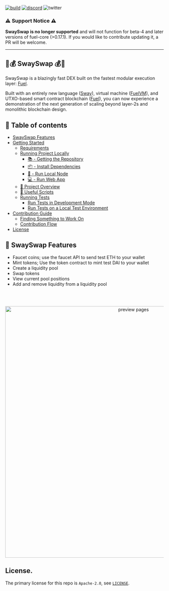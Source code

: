 [![build](https://github.com/FuelLabs/swayswap/actions/workflows/gh-pages.yml/badge.svg)](https://github.com/FuelLabs/swayswap/actions/workflows/gh-pages.yml)
[![discord](https://img.shields.io/badge/chat%20on-discord-orange?&logo=discord&logoColor=ffffff&color=7389D8&labelColor=6A7EC2)](https://discord.gg/xfpK4Pe)
![twitter](https://img.shields.io/twitter/follow/SwayLang?style=social)

### ⚠️ Support Notice ⚠️

**SwaySwap is no longer supported** and will not function for beta-4 and later versions of fuel-core (>0.17.1). If you would like to contribute updating it, a PR will be welcome.

---

## 🌴💰 SwaySwap 💰🌴

SwaySwap is a blazingly fast DEX built on the fastest modular execution layer: [Fuel](https://fuel.network/).

Built with an entirely new language ([Sway](https://github.com/FuelLabs/sway)), virtual machine ([FuelVM](https://github.com/FuelLabs/fuel-specs)), and UTXO-based smart contract blockchain ([Fuel](https://fuel-labs.ghost.io/introducing-fuel-the-fastest-modular-execution-layer/)), you can now experience a demonstration of the next generation of scaling beyond layer-2s and monolithic blockchain design.

<!--
[![launch app button](docs/assets/launch-button.png)](https://fuellabs.github.io/swayswap)

The above button launches the latest stable version of SwaySwap. To launch the latest unstable version that includes all current changes from the master branch, click [here](https://swayswap.vercel.app/). -->

## 📗 Table of contents

- [SwaySwap Features](#-swayswap-features)
- [Getting Started](./docs/GETTING_STARTED.md)
  - [Requirements](./docs/GETTING_STARTED.md#requirements)
  - [Running Project Locally](./docs/GETTING_STARTED.md#running-project-locally)
    - [📚 - Getting the Repository](./docs/GETTING_STARTED.md#---getting-the-repository)
    - [📦 - Install Dependencies](./docs/GETTING_STARTED.md#---install-dependencies)
    - [📒 - Run Local Node](./docs/GETTING_STARTED.md#---run-local-node)
    - [💻 - Run Web App](./docs/GETTING_STARTED.md#---run-web-app)
  - [📗 Project Overview](./docs/GETTING_STARTED.md#-project-overview)
  - [🧰 Useful Scripts](./docs/GETTING_STARTED.md#-useful-scripts)
  - [Running Tests](./docs/GETTING_STARTED.md#running-tests)
    - [Run Tests in Development Mode](./docs/GETTING_STARTED.md#run-tests-in-development-mode)
    - [Run Tests on a Local Test Environment](./docs/GETTING_STARTED.md#run-tests-on-a-local-test-environment)
- [Contribution Guide](./docs/CONTRIBUTING.md)
  - [Finding Something to Work On](./docs/CONTRIBUTING.md#finding-something-to-work-on)
  - [Contribution Flow](./docs/CONTRIBUTING.md#contribution-flow)
- [License](#license)

## 🧰 SwaySwap Features

- Faucet coins; use the faucet API to send test ETH to your wallet
- Mint tokens; Use the token contract to mint test DAI to your wallet
- Create a liquidity pool
- Swap tokens
- View current pool positions
- Add and remove liquidity from a liquidity pool

<!-- Add some more space on the top of the gif -->
<br />
<br />
<p align="center">
  <img alt="preview pages" width="800" src="docs/assets/preview-pages.gif">
</p>

## License.

The primary license for this repo is `Apache-2.0`, see [`LICENSE`](./LICENSE).
